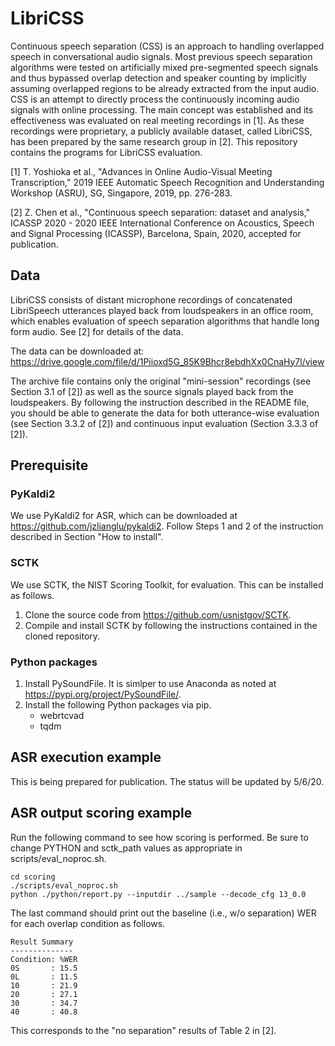 # LibriCSS
Continuous speech separation (CSS) is an approach to handling overlapped speech in conversational audio signals. Most previous speech separation algorithms were tested on artificially mixed pre-segmented speech signals and thus bypassed overlap detection and speaker counting by implicitly assuming overlapped regions to be already extracted from the input audio. CSS is an attempt to directly process the continuously incoming audio signals with online processing. The main concept was established and its effectiveness was evaluated on real meeting recordings in [1]. As these recordings were proprietary, a publicly available dataset, called LibriCSS, has been prepared by the same research group in [2]. This repository contains the programs for LibriCSS evaluation. 

[1] T. Yoshioka et al., "Advances in Online Audio-Visual Meeting Transcription," 2019 IEEE Automatic Speech Recognition and Understanding Workshop (ASRU), SG, Singapore, 2019, pp. 276-283. 

[2] Z. Chen et al., "Continuous speech separation: dataset and analysis," ICASSP 2020 - 2020 IEEE International Conference on Acoustics, Speech and Signal Processing (ICASSP), Barcelona, Spain, 2020, accepted for publication.


## Data
LibriCSS consists of distant microphone recordings of concatenated LibriSpeech utterances played back from loudspeakers in an office room, which enables evaluation of speech separation algorithms that handle long form audio. See [2] for details of the data. 

The data can be downloaded at: 
https://drive.google.com/file/d/1Piioxd5G_85K9Bhcr8ebdhXx0CnaHy7l/view

The archive file contains only the original "mini-session" recordings (see Section 3.1 of [2]) as well as the source signals played back from the loudspeakers. By following the instruction described in the README file, you should be able to generate the data for both utterance-wise evaluation (see Section 3.3.2 of [2]) and continuous input evaluation (Section 3.3.3 of [2]). 


## Prerequisite

### PyKaldi2
We use PyKaldi2 for ASR, which can be downloaded at https://github.com/jzlianglu/pykaldi2. Follow Steps 1 and 2 of the instruction described in Section "How to install". 


### SCTK
We use SCTK, the NIST Scoring Toolkit, for evaluation. This can be installed as follows. 
1. Clone the source code from https://github.com/usnistgov/SCTK. 
2. Compile and install SCTK by following the instructions contained in the cloned repository. 

### Python packages

1. Install PySoundFile. It is simlper to use Anaconda as noted at https://pypi.org/project/PySoundFile/.
2. Install the following Python packages via pip. 
    - webrtcvad
    - tqdm


## ASR execution example 
This is being prepared for publication. The status will be updated by 5/6/20. 


## ASR output scoring example
Run the following command to see how scoring is performed. Be sure to change PYTHON and sctk_path values as appropriate in scripts/eval_noproc.sh. 
```
cd scoring
./scripts/eval_noproc.sh
python ./python/report.py --inputdir ../sample --decode_cfg 13_0.0
```  
The last command should print out the baseline (i.e., w/o separation) WER for each overlap condition as follows. 
```  
Result Summary
--------------
Condition: %WER
0S       : 15.5
0L       : 11.5
10       : 21.9
20       : 27.1
30       : 34.7
40       : 40.8
```  
This corresponds to the "no separation" results of Table 2 in [2]. 

